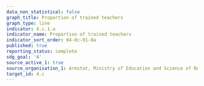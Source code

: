 ```yaml
---
data_non_statistical: false
graph_title: Proportion of trained teachers
graph_type: line
indicator: 4.c.1.a
indicator_name: Proportion of trained teachers
indicator_sort_order: 04-0c-01-0a
published: true
reporting_status: complete
sdg_goal: '4'
source_active_1: true
source_organisation_1: Armstat, Ministry of Education and Science of RA
target_id: 4.c
---
```

